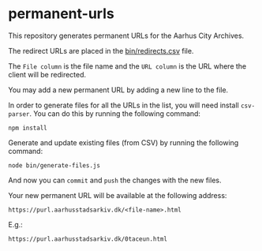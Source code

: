 # permanent-urls

This repository generates permanent URLs for the Aarhus City Archives.

The redirect URLs are placed in the [bin/redirects.csv](bin/redirects.csv) file.

The `File column` is the file name and the `URL column` is the URL where the client will be redirected.

You may add a new permanent URL by adding a new line to the file.

In order to generate files for all the URLs in the list, you will need install `csv-parser`. You can do this by running the following command:

    npm install

Generate and update existing files (from CSV) by running the following command:

    node bin/generate-files.js

And now you can `commit` and `push` the changes with the new files.

Your new permanent URL will be available at the following address:

    https://purl.aarhusstadsarkiv.dk/<file-name>.html

E.g.:

    https://purl.aarhusstadsarkiv.dk/0taceun.html

